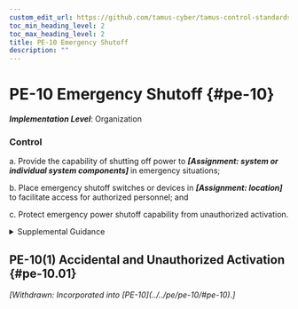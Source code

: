 ```yaml
---
custom_edit_url: https://github.com/tamus-cyber/tamus-control-standards/tree/main/content/tamus.edu/TAMUS_profile.xml
toc_min_heading_level: 2
toc_max_heading_level: 2
title: PE-10 Emergency Shutoff
description: ""
---
```


# PE-10 Emergency Shutoff {#pe-10}

_**Implementation Level**_: Organization

### Control

a. Provide the capability of shutting off power to <strong title="pe-10_odp.01"> <em>[Assignment: system or individual system components]</em> </strong> in emergency situations;

b. Place emergency shutoff switches or devices in <strong title="pe-10_odp.02"> <em>[Assignment: location]</em> </strong> to facilitate access for authorized personnel; and

c. Protect emergency power shutoff capability from unauthorized activation.

<details>
  <summary>Supplemental Guidance</summary>

Emergency power shutoff primarily applies to organizational facilities that contain concentrations of system resources, including data centers, mainframe computer rooms, server rooms, and areas with computer-controlled machinery.

</details>

## PE-10(1) Accidental and Unauthorized Activation {#pe-10.01}


<prop xmlns="http://csrc.nist.gov/ns/oscal/1.0" name="status" value="withdrawn">
               <em>[Withdrawn: Incorporated into [PE-10](../../pe/pe-10/#pe-10).]</em>
            </prop>
            

